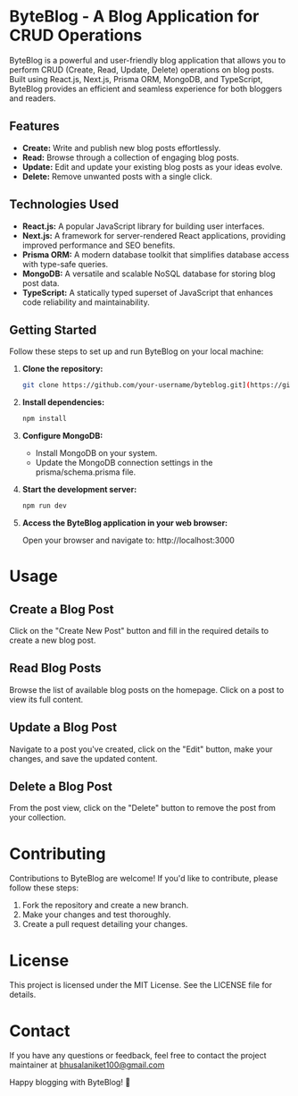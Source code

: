 
# ByteBlog - A Blog Application for CRUD Operations

ByteBlog is a powerful and user-friendly blog application that allows you to perform CRUD (Create, Read, Update, Delete) operations on blog posts. Built using React.js, Next.js, Prisma ORM, MongoDB, and TypeScript, ByteBlog provides an efficient and seamless experience for both bloggers and readers.

## Features

- **Create:** Write and publish new blog posts effortlessly.
- **Read:** Browse through a collection of engaging blog posts.
- **Update:** Edit and update your existing blog posts as your ideas evolve.
- **Delete:** Remove unwanted posts with a single click.

## Technologies Used

- **React.js:** A popular JavaScript library for building user interfaces.
- **Next.js:** A framework for server-rendered React applications, providing improved performance and SEO benefits.
- **Prisma ORM:** A modern database toolkit that simplifies database access with type-safe queries.
- **MongoDB:** A versatile and scalable NoSQL database for storing blog post data.
- **TypeScript:** A statically typed superset of JavaScript that enhances code reliability and maintainability.

## Getting Started

Follow these steps to set up and run ByteBlog on your local machine:

1. **Clone the repository:**

   ```sh
   git clone https://github.com/your-username/byteblog.git](https://github.com/aniket1010/ByteBlog.git)https://github.com/aniket1010/ByteBlog.git
   
2. **Install dependencies:**
   
   ```sh
   npm install
   
3. **Configure MongoDB:**

   - Install MongoDB on your system.
   - Update the MongoDB connection settings in the prisma/schema.prisma file.
    
4. **Start the development server:**

   ```sh
   npm run dev
   
5. **Access the ByteBlog application in your web browser:**

   Open your browser and navigate to: http://localhost:3000  


# Usage

## Create a Blog Post
Click on the "Create New Post" button and fill in the required details to create a new blog post.

## Read Blog Posts
Browse the list of available blog posts on the homepage. Click on a post to view its full content.

## Update a Blog Post
Navigate to a post you've created, click on the "Edit" button, make your changes, and save the updated content.

## Delete a Blog Post
From the post view, click on the "Delete" button to remove the post from your collection.

# Contributing
Contributions to ByteBlog are welcome! If you'd like to contribute, please follow these steps:

1. Fork the repository and create a new branch.
2. Make your changes and test thoroughly.
3. Create a pull request detailing your changes.

# License
This project is licensed under the MIT License. See the LICENSE file for details.

# Contact
If you have any questions or feedback, feel free to contact the project maintainer at bhusalaniket100@gmail.com

Happy blogging with ByteBlog! 🚀
